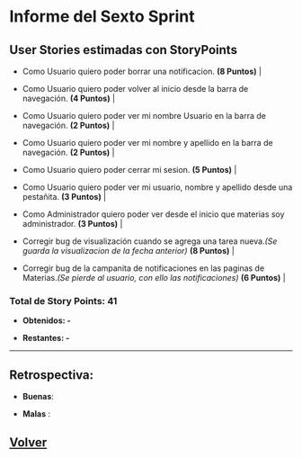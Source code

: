 # Informe del Sexto Sprint

## User Stories estimadas con **StoryPoints**

 - Como Usuario quiero poder borrar una notificacion. **(8 Puntos)** | 
 
 - Como Usuario quiero poder volver al inicio desde la barra de navegación. **(4 Puntos)** |

 - Como Usuario quiero poder ver mi nombre Usuario en la barra de navegación. **(2 Puntos)** |

 - Como Usuario quiero poder ver mi nombre y apellido en la barra de navegación. **(2 Puntos)** |

 - Como Usuario quiero poder cerrar mi sesion. **(5 Puntos)** |

 - Como Usuario quiero poder ver mi usuario, nombre y apellido desde una pestañita. **(3 Puntos)** |
 
 - Como Administrador quiero poder ver desde el inicio que materias soy administrador. **(3 Puntos)** |

 - Corregir bug de visualización cuando se agrega una tarea nueva.*(Se guarda la visualizacion de la fecha anterior)* **(8 Puntos)** |

 - Corregir bug de la campanita de notificaciones en las paginas de Materias.*(Se pierde al usuario, con ello las notificaciones)* **(6 Puntos)** |


### **Total de Story Points: 41**

  - **Obtenidos: -**

  - **Restantes: -**

---
## Retrospectiva:

  - **Buenas**:
  
  - **Malas** : 

## [Volver](https://github.com/cassa10/UNQalendario)
